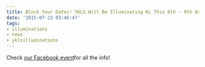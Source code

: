 ```yaml
---
title: Block Your Dates! YKLS Will Be Illuminating KL This 6th - 9th August!
date: '2015-07-23 03:46:47'
tags:
- illuminations
- news
- yklsilluminations
---
```


Check 
[our Facebook event](https://www.facebook.com/events/1748377112056079/)for all the info!
